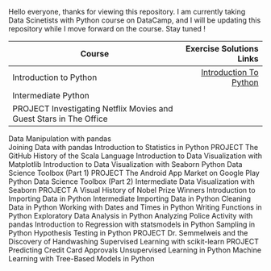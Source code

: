 Hello everyone, thanks for viewing this repository. I am currently taking Data Scinetists with Python course on DataCamp, and I will be updating this repository while I move forward on the course. Stay tuned !

| Course                                                                | Exercise Solutions Links | 
|--------                                                               |-------------------:|
| Introduction to Python                                                |      [Introduction To Python](https://github.com/aysenazakpinar/DataScientistWithPython/tree/main/IntroductionToPython)        |   |
| Intermediate Python                                                   |                    | 
| PROJECT Investigating Netflix Movies and Guest Stars in The Office    |                    | 
Data Manipulation with pandas	
Joining Data with pandas
Introduction to Statistics in Python
PROJECT The GitHub History of the Scala Language
Introduction to Data Visualization with Matplotlib
Introduction to Data Visualization with Seaborn
Python Data Science Toolbox (Part 1)
PROJECT The Android App Market on Google Play	
Python Data Science Toolbox (Part 2)
Intermediate Data Visualization with Seaborn
PROJECT A Visual History of Nobel Prize Winners
Introduction to Importing Data in Python
Intermediate Importing Data in Python
Cleaning Data in Python
Working with Dates and Times in Python
Writing Functions in Python
Exploratory Data Analysis in Python
Analyzing Police Activity with pandas
Introduction to Regression with statsmodels in Python
Sampling in Python
Hypothesis Testing in Python
PROJECT Dr. Semmelweis and the Discovery of Handwashing
Supervised Learning with scikit-learn
PROJECT Predicting Credit Card Approvals
Unsupervised Learning in Python
Machine Learning with Tree-Based Models in Python
